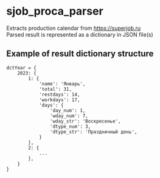 # sjob_proca_parser
Extracts production calendar from https://superjob.ru  
Parsed result is represented as a dictionary in JSON file(s)

## Example of result dictionary structure
    dctYear = {
        2023: {
            1: {
                'name': 'Январь',
                'total': 31,
                'restdays': 14,
                'workdays': 17,
                'days': {
                    'day_num': 1,
                    'wday_num': 7,
                    'wday_str': 'Воскресенье',
                    'dtype_num': 3,
                    'dtype_str': 'Праздничный день',
                }
            },
            2: {
                ...
            },
        }
    }
